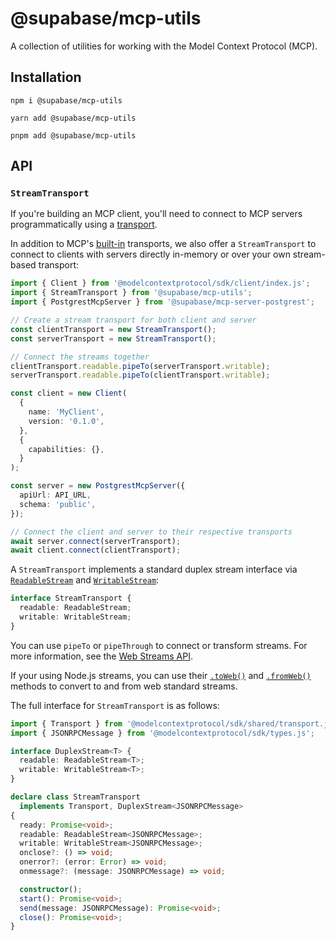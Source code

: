 # @supabase/mcp-utils

A collection of utilities for working with the Model Context Protocol (MCP).

## Installation

```shell
npm i @supabase/mcp-utils
```

```shell
yarn add @supabase/mcp-utils
```

```shell
pnpm add @supabase/mcp-utils
```

## API

### `StreamTransport`

If you're building an MCP client, you'll need to connect to MCP servers programmatically using a [transport](https://modelcontextprotocol.io/docs/concepts/transports).

In addition to MCP's [built-in](https://modelcontextprotocol.io/docs/concepts/transports#built-in-transport-types) transports, we also offer a `StreamTransport` to connect to clients with servers directly in-memory or over your own stream-based transport:

```ts
import { Client } from '@modelcontextprotocol/sdk/client/index.js';
import { StreamTransport } from '@supabase/mcp-utils';
import { PostgrestMcpServer } from '@supabase/mcp-server-postgrest';

// Create a stream transport for both client and server
const clientTransport = new StreamTransport();
const serverTransport = new StreamTransport();

// Connect the streams together
clientTransport.readable.pipeTo(serverTransport.writable);
serverTransport.readable.pipeTo(clientTransport.writable);

const client = new Client(
  {
    name: 'MyClient',
    version: '0.1.0',
  },
  {
    capabilities: {},
  }
);

const server = new PostgrestMcpServer({
  apiUrl: API_URL,
  schema: 'public',
});

// Connect the client and server to their respective transports
await server.connect(serverTransport);
await client.connect(clientTransport);
```

A `StreamTransport` implements a standard duplex stream interface via [`ReadableStream`](https://developer.mozilla.org/docs/Web/API/ReadableStream) and [`WritableStream`](https://developer.mozilla.org/docs/Web/API/WritableStream):

```ts
interface StreamTransport {
  readable: ReadableStream;
  writable: WritableStream;
}
```

You can use `pipeTo` or `pipeThrough` to connect or transform streams. For more information, see the [Web Streams API](https://developer.mozilla.org/docs/Web/API/Streams_API).

If your using Node.js streams, you can use their [`.toWeb()`](https://nodejs.org/api/stream.html#streamduplextowebstreamduplex) and [`.fromWeb()`](https://nodejs.org/api/stream.html#streamduplexfromwebpair-options) methods to convert to and from web standard streams.

The full interface for `StreamTransport` is as follows:

```ts
import { Transport } from '@modelcontextprotocol/sdk/shared/transport.js';
import { JSONRPCMessage } from '@modelcontextprotocol/sdk/types.js';

interface DuplexStream<T> {
  readable: ReadableStream<T>;
  writable: WritableStream<T>;
}

declare class StreamTransport
  implements Transport, DuplexStream<JSONRPCMessage>
{
  ready: Promise<void>;
  readable: ReadableStream<JSONRPCMessage>;
  writable: WritableStream<JSONRPCMessage>;
  onclose?: () => void;
  onerror?: (error: Error) => void;
  onmessage?: (message: JSONRPCMessage) => void;

  constructor();
  start(): Promise<void>;
  send(message: JSONRPCMessage): Promise<void>;
  close(): Promise<void>;
}
```
